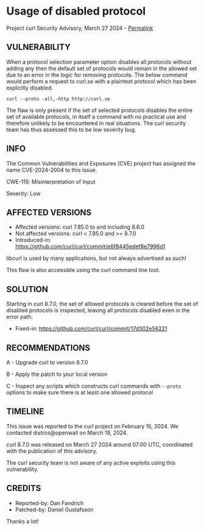 Usage of disabled protocol
==========================

Project curl Security Advisory, March 27 2024 -
[Permalink](https://curl.se/docs/CVE-2024-2004.html)

VULNERABILITY
-------------

When a protocol selection parameter option disables all protocols without
adding any then the default set of protocols would remain in the allowed set
due to an error in the logic for removing protocols. The below command would
perform a request to curl.se with a plaintext protocol which has been
explicitly disabled.

    curl --proto -all,-http http://curl.se

The flaw is only present if the set of selected protocols disables the entire
set of available protocols, in itself a command with no practical use and
therefore unlikely to be encountered in real situations. The curl security team
has thus assessed this to be low severity bug.

INFO
----

The Common Vulnerabilities and Exposures (CVE) project has assigned the name
CVE-2024-2004 to this issue.

CWE-115: Misinterpretation of Input

Severity: Low

AFFECTED VERSIONS
-----------------

- Affected versions: curl 7.85.0 to and including 8.6.0
- Not affected versions: curl < 7.85.0 and >= 8.7.0
- Introduced-in: https://github.com/curl/curl/commit/e6f8445edef8e7996d1

libcurl is used by many applications, but not always advertised as such!

This flaw is also accessible using the curl command line tool.

SOLUTION
------------

Starting in curl 8.7.0, the set of allowed protocols is cleared before the set
of disabled protocols is inspected, leaving all protocols disabled even in the
error path.

- Fixed-in: https://github.com/curl/curl/commit/17d302e56221

RECOMMENDATIONS
--------------

 A - Upgrade curl to version 8.7.0

 B - Apply the patch to your local version

 C - Inspect any scripts which constructs curl commands with `--proto` options
     to make sure there is at least one allowed protocol

TIMELINE
--------

This issue was reported to the curl project on February 15, 2024. We contacted
distros@openwall on March 19, 2024.

curl 8.7.0 was released on March 27 2024 around 07:00 UTC, coordinated with
the publication of this advisory.

The curl security team is not aware of any active exploits using this
vulnerability.

CREDITS
-------

- Reported-by: Dan Fandrich
- Patched-by: Daniel Gustafsson

Thanks a lot!
